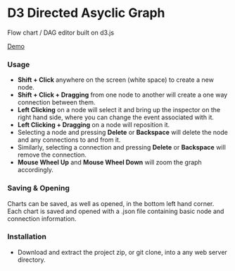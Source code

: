 # D3 Directed Asyclic Graph
Flow chart / DAG editor built on d3.js

[Demo](http://brandonclapp.github.io/process-editor/)

### Usage

*   **Shift + Click** anywhere on the screen (white space) to create a new node.
*   **Shift + Click + Dragging** from one node to another will create a one way connection between them.
*   **Left Clicking** on a node will select it and bring up the inspector on the right hand side, where you can change the event associated with it.
*   **Left Clicking + Dragging** on a node will reposition it.
*   Selecting a node and pressing **Delete** or **Backspace** will delete the node and any connections to and from it.
*   Similarly, selecting a connection and pressing **Delete** or **Backspace** will remove the connection.
*   **Mouse Wheel Up** and **Mouse Wheel Down** will zoom the graph accordingly.


### Saving & Opening

Charts can be saved, as well as opened, in the bottom left hand corner. Each chart is saved and opened with a .json file containing basic node and connection information.

### Installation
- Download and extract the project zip, or git clone, into a any web server directory.
